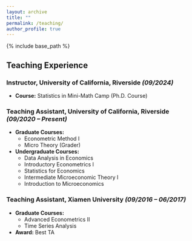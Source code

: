 ```yaml
---
layout: archive
title: ""
permalink: /teaching/
author_profile: true
---
```


{% include base_path %}


## Teaching Experience

### **Instructor, University of California, Riverside** *(09/2024)*

- **Course:** Statistics in Mini-Math Camp (Ph.D. Course)

### **Teaching Assistant, University of California, Riverside** *(09/2020 – Present)*

- **Graduate Courses:**
  - Econometric Method I
  - Micro Theory (Grader)
- **Undergraduate Courses:**
  - Data Analysis in Economics
  - Introductory Econometrics I
  - Statistics for Economics
  - Intermediate Microeconomic Theory I
  - Introduction to Microeconomics

### **Teaching Assistant, Xiamen University** *(09/2016 – 06/2017)*

- **Graduate Courses:**
  - Advanced Econometrics II
  - Time Series Analysis
- **Award:** Best TA
